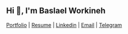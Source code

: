 <h2>Hi 👋, I'm Baslael Workineh</h2>

[Portfolio](https://mrbasketo.vercel.app/)  | [Resume](https://drive.google.com/file/d/1xzJnzbHyUVuPSYqkRV90hXPXRfHmIYQd/view?usp=sharing) | [Linkedin](https://www.linkedin.com/in/baslael-workineh-ayele-131b11248/) | [Email](mailto:baslaworku@gmail.com) |  [Telegram](https://t.me/MrBasketo)
